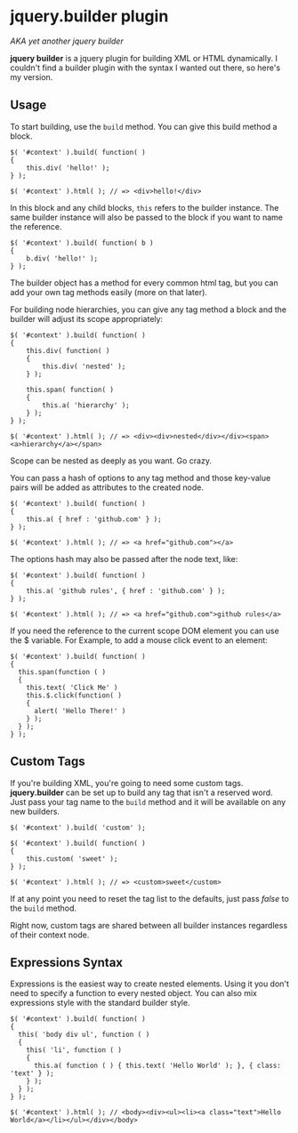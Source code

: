 jquery.builder plugin
=====================

*AKA yet another jquery builder*

**jquery builder** is a jquery plugin for building XML or HTML dynamically.
I couldn't find a builder plugin with the syntax I wanted out there, so here's my version.

Usage
-----

To start building, use the `build` method. You can give this build method a block.

	$( '#context' ).build( function( )
	{
		this.div( 'hello!' );
	} );
	
	$( '#context' ).html( ); // => <div>hello!</div>

In this block and any child blocks, `this` refers to the builder instance. The same builder
instance will also be passed to the block if you want to name the reference.

	$( '#context' ).build( function( b )
	{
		b.div( 'hello!' );
	} );

The builder object has a method for every common html tag, but you can add your own tag 
methods easily (more on that later).

For building node hierarchies, you can give any tag method a block and the builder will adjust
its scope appropriately:

	$( '#context' ).build( function( )
	{
		this.div( function( )
		{
			this.div( 'nested' );
		} );
		
		this.span( function( )
		{
			this.a( 'hierarchy' );
		} );
	} );
	
	$( '#context' ).html( ); // => <div><div>nested</div></div><span><a>hierarchy</a></span>

Scope can be nested as deeply as you want. Go crazy.

You can pass a hash of options to any tag method and those key-value pairs will be added as
attributes to the created node.

	$( '#context' ).build( function( )
	{
		this.a( { href : 'github.com' } );
	} );
	
	$( '#context' ).html( ); // => <a href="github.com"></a>

The options hash may also be passed after the node text, like:

	$( '#context' ).build( function( )
	{
		this.a( 'github rules', { href : 'github.com' } );
	} );

	$( '#context' ).html( ); // => <a href="github.com">github rules</a>

If you need the reference to the current scope DOM element you can use the $ variable. For Example,
to add a mouse click event to an element:

    $( '#context' ).build( function( )
    {
      this.span(function ( ) 
      { 
        this.text( 'Click Me' )
        this.$.click(function( )
        {
          alert( 'Hello There!' )
        } );
      } );
    } );

Custom Tags
-----------

If you're building XML, you're going to need some custom tags. **jquery.builder** can be set up
to build any tag that isn't a reserved word. Just pass your tag name to the `build` method and
it will be available on any new builders.

	$( '#context' ).build( 'custom' );
	
	$( '#context' ).build( function( )
	{
		this.custom( 'sweet' );
	} );
	
	$( '#context' ).html( ); // => <custom>sweet</custom>

If at any point you need to reset the tag list to the defaults, just pass *false* to the `build` method.

Right now, custom tags are shared between all builder instances regardless of their context node.

Expressions Syntax
-----------

Expressions is the easiest way to create nested elements. Using it you don't need to specify a function to every nested object. You can also mix expressions style with the standard builder style.

    $( '#context' ).build( function( )
    {
      this( 'body div ul', function ( ) 
      {
        this( 'li', function ( ) 
        {
          this.a( function ( ) { this.text( 'Hello World' ); }, { class: 'text' } );
        } );
      } );
    } );
  
    $( '#context' ).html( ); // <body><div><ul><li><a class="text">Hello World</a></li></ul></div></body>